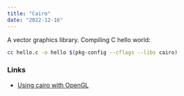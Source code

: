 ```yaml
---
title: "Cairo"
date: "2022-12-16"
---
```


A vector graphics library. Compiling C hello world:

```bash
cc hello.c -o hello $(pkg-config --cflags --libs cairo)
```

### Links
- [Using cairo with OpenGL](https://www.cairographics.org/OpenGL/)